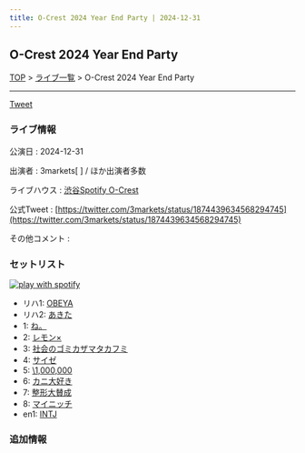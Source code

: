 ```yaml
---
title: O-Crest 2024 Year End Party | 2024-12-31
---
```

## O-Crest 2024 Year End Party

[TOP](/setlist/) > [ライブ一覧](lives.html) > O-Crest 2024 Year End Party

___

<a href="https://twitter.com/share?ref_src=twsrc%5Etfw" data-text="3markets[ ]セットリスト > O-Crest 2024 Year End Party" class="twitter-share-button" data-via="3markets" data-hashtags="3markets" data-related="3markets" data-show-count="false">Tweet</a>

### ライブ情報

公演日
:    2024-12-31

出演者
:    3markets[ ] / ほか出演者多数

ライブハウス
:    [渋谷Spotify O-Crest](livehouse008.html)

公式Tweet
:    [https://twitter.com/3markets/status/1874439634568294745](https://twitter.com/3markets/status/1874439634568294745)

その他コメント
:    

### セットリスト


[![play with spotify](images/spotify-icon.png)](https://open.spotify.com/playlist/07J88X7ZQ1P4X3TfnLbmEh)



*  リハ1: [OBEYA](song021.html)
*  リハ2: [あきた](song019.html)
*  1: [ね。](song076.html)
*  2: [レモン×](song003.html)
*  3: [社会のゴミカザマタカフミ](song002.html)
*  4: [サイゼ](song004.html)
*  5: [\1,000,000](song022.html)
*  6: [カニ大好き](song079.html)
*  7: [整形大賛成](song005.html)
*  8: [マイニッチ](song046.html)
*  en1: [INTJ](song096.html)


### 追加情報






<script async src="https://platform.twitter.com/widgets.js" charset="utf-8"></script>